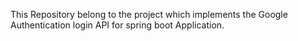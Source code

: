 
This Repository belong to the project which implements the  Google   Authentication login API for spring boot Application.
